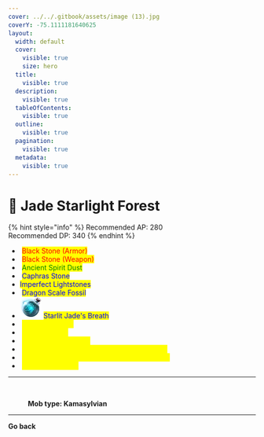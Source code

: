 ```yaml
---
cover: ../../.gitbook/assets/image (13).jpg
coverY: -75.1111181640625
layout:
  width: default
  cover:
    visible: true
    size: hero
  title:
    visible: true
  description:
    visible: true
  tableOfContents:
    visible: true
  outline:
    visible: true
  pagination:
    visible: true
  metadata:
    visible: true
---
```


# 🔶 Jade Starlight Forest

{% hint style="info" %}
Recommended AP: 280\
Recommended DP: 340
{% endhint %}

* <img src="https://592728697-files.gitbook.io/~/files/v0/b/gitbook-x-prod.appspot.com/o/spaces%2FkA2Ou9rHBG7pND0Xi3Co%2Fuploads%2FbnmHB1PTsyAeQTKmft2N%2Fimage.png?alt=media&#x26;token=ccd4a2b0-6286-43fa-ad7f-6bdb037fe98c" alt="" data-size="line"> <mark style="color:red;">Black Stone (Armor)</mark>
* <img src="https://592728697-files.gitbook.io/~/files/v0/b/gitbook-x-prod.appspot.com/o/spaces%2FkA2Ou9rHBG7pND0Xi3Co%2Fuploads%2FWRTZul3aOGYZTsrrUIyI%2Fimage.png?alt=media&#x26;token=98cf9925-93c6-4928-b0ae-8ee18b13bdbd" alt="" data-size="line"> <mark style="color:red;">Black Stone (Weapon)</mark>
* <img src="https://592728697-files.gitbook.io/~/files/v0/b/gitbook-x-prod.appspot.com/o/spaces%2FkA2Ou9rHBG7pND0Xi3Co%2Fuploads%2Fstho5g5DSNKxRxYQthG4%2Fimage.png?alt=media&#x26;token=bbc1c36b-9129-4707-8817-24bcff7aa3e0" alt="" data-size="line"> <mark style="color:green;">Ancient Spirit Dust</mark>
* <img src="https://592728697-files.gitbook.io/~/files/v0/b/gitbook-x-prod.appspot.com/o/spaces%2FkA2Ou9rHBG7pND0Xi3Co%2Fuploads%2FX8zbODSQYAOKwpNYY2Vv%2Fimage.png?alt=media&#x26;token=7b5aa6ea-2038-4d4c-a147-8d5a59719753" alt="" data-size="line"> <mark style="color:blue;">Caphras Stone</mark>
* <img src="https://592728697-files.gitbook.io/~/files/v0/b/gitbook-x-prod.appspot.com/o/spaces%2FkA2Ou9rHBG7pND0Xi3Co%2Fuploads%2FB0oM0bZJVpi6LYQ52LB3%2Fimage.png?alt=media&#x26;token=14e64531-514e-4a6d-8d27-5f6857341599" alt="" data-size="line"><mark style="color:blue;">Imperfect Lightstones</mark>
* <img src="https://592728697-files.gitbook.io/~/files/v0/b/gitbook-x-prod.appspot.com/o/spaces%2FkA2Ou9rHBG7pND0Xi3Co%2Fuploads%2FC7JGw3sW1DP1ZfSL2JkB%2Fimage.png?alt=media&#x26;token=4909189a-1af3-44e9-ad34-2309552c31a7" alt="" data-size="line"> <mark style="color:blue;">Dragon Scale Fossil</mark>
* ![](<../../.gitbook/assets/image (114).png>) <mark style="color:blue;">Starlit Jade's Breath</mark>
* <img src="https://592728697-files.gitbook.io/~/files/v0/b/gitbook-x-prod.appspot.com/o/spaces%2FkA2Ou9rHBG7pND0Xi3Co%2Fuploads%2FbazJUa1KeJNyKfEv2F0T%2Fimage.png?alt=media&#x26;token=56650b7f-05b6-419f-af6c-b68c7c3a049a" alt="" data-size="line"> <mark style="color:yellow;">Embers of Frost</mark>
* <img src="https://592728697-files.gitbook.io/~/files/v0/b/gitbook-x-prod.appspot.com/o/spaces%2FkA2Ou9rHBG7pND0Xi3Co%2Fuploads%2FxrvqkiVUz5G8C7HRQZII%2Fimage.png?alt=media&#x26;token=830f08b4-19f3-4db4-a8b7-04b92bf87644" alt="" data-size="line"> <mark style="color:yellow;">Flame of Frost</mark>
* <img src="https://592728697-files.gitbook.io/~/files/v0/b/gitbook-x-prod.appspot.com/o/spaces%2FkA2Ou9rHBG7pND0Xi3Co%2Fuploads%2FH5SN9Wyj5QLbF0pE6rt0%2Fimage.png?alt=media&#x26;token=d3bab4b4-713e-44d6-835e-f208863fe9b6" alt="" data-size="line"> <mark style="color:yellow;">Iridescent Lightstone</mark>
* <img src="https://592728697-files.gitbook.io/~/files/v0/b/gitbook-x-prod.appspot.com/o/spaces%2FkA2Ou9rHBG7pND0Xi3Co%2Fuploads%2Fr1XS7i3VErKOV3ez6SRw%2Fimage.png?alt=media&#x26;token=db20b837-faba-4714-8075-453bd11e2354" alt="" data-size="line"> <mark style="color:yellow;">Marsh's Artifact - Extra AP Against Monsters</mark>
* <img src="https://592728697-files.gitbook.io/~/files/v0/b/gitbook-x-prod.appspot.com/o/spaces%2FkA2Ou9rHBG7pND0Xi3Co%2Fuploads%2FOnI1KidHKB3DSPAljGbX%2Fimage.png?alt=media&#x26;token=d3fb18c5-ca20-48dc-a0dc-da6f84610547" alt="" data-size="line"> <mark style="color:yellow;">Lesha's Artifact - Monster Damage Reduction</mark>
* <img src="https://592728697-files.gitbook.io/~/files/v0/b/gitbook-x-prod.appspot.com/o/spaces%2FkA2Ou9rHBG7pND0Xi3Co%2Fuploads%2F2eAPKQEbNOa659ZsBCUl%2Fimage.png?alt=media&#x26;token=a0c83f03-bd50-4a9a-a421-6a63c950136b" alt="" data-size="line"> <mark style="color:yellow;">Deboreka Earring</mark>

***

<figure><img src="https://592728697-files.gitbook.io/~/files/v0/b/gitbook-x-prod.appspot.com/o/spaces%2FkA2Ou9rHBG7pND0Xi3Co%2Fuploads%2Fx4wODVIbamZDfEb2WZUi%2Fkama.png?alt=media&#x26;token=1e970e65-7222-42d0-a71f-3e59f466c904" alt=""><figcaption><p><strong>Mob type: Kamasylvian</strong></p></figcaption></figure>

***

**Go back**

